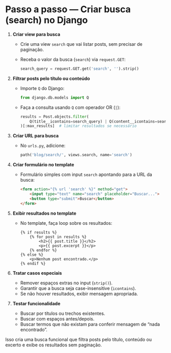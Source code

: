# Passo a passo — Criar busca (search) no Django

1. **Criar view para busca**

   * Crie uma view `search` que vai listar posts, sem precisar de paginação.
   * Receba o valor da busca (`search`) via `request.GET`:

     ```python
     search_query = request.GET.get('search', '').strip()
     ```

2. **Filtrar posts pelo título ou conteúdo**

   * Importe `Q` do Django:

     ```python
     from django.db.models import Q
     ```
   * Faça a consulta usando `Q` com operador OR (`|`):

     ```python
     results = Post.objects.filter(
         Q(title__icontains=search_query) | Q(content__icontains=search_query) | Q(excerpt__icontains=search_query)
     )[:max_results]  # limitar resultados se necessário
     ```

3. **Criar URL para busca**

   * No `urls.py`, adicione:

     ```python
     path('blog/search/', views.search, name='search')
     ```

4. **Criar formulário no template**

   * Formulário simples com input `search` apontando para a URL da busca:

     ```html
     <form action="{% url 'search' %}" method="get">
         <input type="text" name="search" placeholder="Buscar...">
         <button type="submit">Buscar</button>
     </form>
     ```

5. **Exibir resultados no template**

   * No template, faça loop sobre os resultados:

     ```django
     {% if results %}
         {% for post in results %}
             <h2>{{ post.title }}</h2>
             <p>{{ post.excerpt }}</p>
         {% endfor %}
     {% else %}
         <p>Nenhum post encontrado.</p>
     {% endif %}
     ```

6. **Tratar casos especiais**

   * Remover espaços extras no input (`strip()`).
   * Garantir que a busca seja case-insensitive (`icontains`).
   * Se não houver resultados, exibir mensagem apropriada.

7. **Testar funcionalidade**

   * Buscar por títulos ou trechos existentes.
   * Buscar com espaços antes/depois.
   * Buscar termos que não existam para conferir mensagem de “nada encontrado”.

Isso cria uma busca funcional que filtra posts pelo título, conteúdo ou excerto e exibe os resultados sem paginação.
